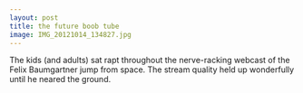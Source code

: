 ```yaml
---
layout: post
title: the future boob tube
image: IMG_20121014_134827.jpg
---
```


The kids (and adults) sat rapt throughout the nerve-racking webcast of the Felix Baumgartner jump from space.  The stream quality held up wonderfully until he neared the ground.
